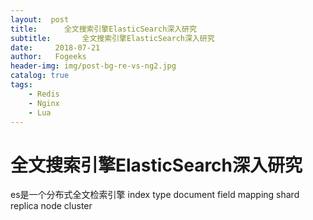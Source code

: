 ```yaml
---
layout:  post
title:		全文搜索引擎ElasticSearch深入研究
subtitle:		全文搜索引擎ElasticSearch深入研究
date:     2018-07-21
author:   Fogeeks
header-img: img/post-bg-re-vs-ng2.jpg
catalog: true
tags:
    - Redis
    - Nginx
    - Lua
---
```

 
#	全文搜索引擎ElasticSearch深入研究
 es是一个分布式全文检索引擎
 index  type document field mapping  shard  replica  node cluster 
 
 
 
 
